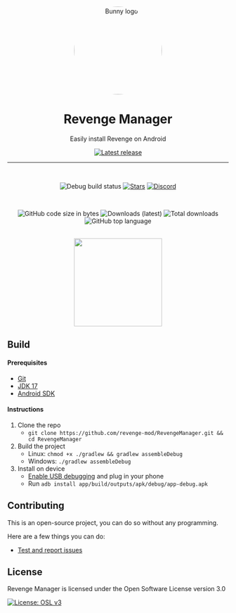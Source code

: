 <div align="center">

  <img src="images/bunny_logo.png" alt="Bunny logo" width="200px" style="border-radius: 50%" />
  
  # Revenge Manager

  Easily install Revenge on Android

  [![Latest release](https://img.shields.io/github/v/release/revenge-mod/RevengeManager?color=3AB8BA&display_name=release&label=Latest&style=for-the-badge)](https://github.com/revenge-mod/RevengeManager/releases/latest)
  
  ---

  <br>

  ![Debug build status](https://img.shields.io/github/actions/workflow/status/revenge-mod/RevengeManager/build-debug.yml?label=Debug%20Build&logo=github&style=for-the-badge&branch=main)
  [![Stars](https://img.shields.io/github/stars/revenge-mod/RevengeManager?logo=github&style=for-the-badge)](https://github.com/revenge-mod/RevengeManager/stargazers)
  [![Discord](https://img.shields.io/discord/1205207689832038522?logo=discord&logoColor=white&style=for-the-badge)](https://discord.gg/ddcQf3s2Uq)
  
  <br>
  
  ![GitHub code size in bytes](https://img.shields.io/github/languages/code-size/revenge-mod/RevengeManager?logo=github&logoColor=%23fff&style=for-the-badge)
  ![Downloads (latest)](https://img.shields.io/github/downloads/revenge-mod/RevengeManager/latest/total?style=for-the-badge&logo=github&label=Downloads%20(Latest)&color=blue)
  ![Total downloads](https://img.shields.io/github/downloads/revenge-mod/RevengeManager/total?style=for-the-badge&logo=github&label=Downloads%20(Total)&color=blue)
  ![GitHub top language](https://img.shields.io/github/languages/top/revenge-mod/RevengeManager?style=for-the-badge)

  <br>

  <img src="images/screenshot_home.jpg" width="200px">
  
</div>

Build
---

#### Prerequisites
  - [Git](https://git-scm.com/downloads)
  - [JDK 17](https://www.oracle.com/java/technologies/javase/jdk11-archive-downloads.html)
  - [Android SDK](https://developer.android.com/studio)

#### Instructions

1. Clone the repo
    - `git clone https://github.com/revenge-mod/RevengeManager.git && cd RevengeManager`
2. Build the project
    - Linux: `chmod +x ./gradlew && gradlew assembleDebug`
    - Windows: `./gradlew assembleDebug`
3. Install on device
    - [Enable USB debugging](https://developer.android.com/studio/debug/dev-options) and plug in your phone
    - Run `adb install app/build/outputs/apk/debug/app-debug.apk`

## Contributing

This is an open-source project, you can do so without any programming.

Here are a few things you can do:

- [Test and report issues](https://github.com/revenge-mod/RevengeManager/issues/new/choose)
<!-- - [Translate the app into your language](https://crowdin.com/project/vendetta-manager) -->
    
License
---
Revenge Manager is licensed under the Open Software License version 3.0

[![License: OSL v3](https://img.shields.io/badge/License-OSL%20v3-blue.svg?style=for-the-badge)](https://github.com/revenge-mod/RevengeManager/blob/main/LICENSE)
